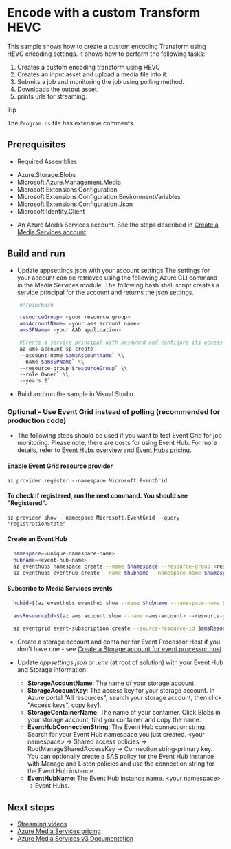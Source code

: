 # Encode with a custom Transform HEVC
This sample shows how to create a custom encoding Transform using HEVC encoding settings. It shows how to perform the following tasks:
1. Creates a custom encoding transform using HEVC
1. Creates an input asset and upload a media file into it.
1. Submits a job and monitoring the job using polling method.
1. Downloads the output asset.
1. prints urls for streaming.

> [!TIP]
> The `Program.cs` file has extensive comments.

## Prerequisites

* Required Assemblies

- Azure.Storage.Blobs
- Microsoft.Azure.Management.Media
- Microsoft.Extensions.Configuration
- Microsoft.Extensions.Configuration.EnvironmentVariables
- Microsoft.Extensions.Configuration.Json
- Microsoft.Identity.Client

* An Azure Media Services account. See the steps described in [Create a Media Services account](https://docs.microsoft.com/azure/media-services/latest/create-account-cli-quickstart).

## Build and run

* Update appsettings.json with your account settings The settings for your account can be retrieved using the following Azure CLI command in the Media Services module. The following bash shell script creates a service principal for the account and returns the json settings.


```bash
    #!/bin/bash

    resourceGroup= <your resource group>
    amsAccountName= <your ams account name>
    amsSPName= <your AAD application>

    #Create a service principal with password and configure its access to an Azure Media Services account.
    az ams account sp create
    --account-name $amsAccountName` \\
    --name $amsSPName` \\
    --resource-group $resourceGroup` \\
    --role Owner` \\
    --years 2`
```

* Build and run the sample in Visual Studio.

### Optional - Use Event Grid instead of polling (recommended for production code)

* The following steps should be used if you want to test Event Grid for job monitoring. Please note, there are costs for using Event Hub. For more details, refer to [Event Hubs overview](https://azure.microsoft.com/en-in/pricing/details/event-hubs/) and [Event Hubs pricing](https://docs.microsoft.com/en-us/azure/event-hubs/event-hubs-faq#pricing).

#### Enable Event Grid resource provider

  `az provider register --namespace Microsoft.EventGrid`

#### To check if registered, run the next command. You should see "Registered".

  `az provider show --namespace Microsoft.EventGrid --query "registrationState"`

#### Create an Event Hub

```bash
  namespace=<unique-namespace-name>
  hubname=<event-hub-name>
  az eventhubs namespace create --name $namespace --resource-group <resource-group>
  az eventhubs eventhub create --name $hubname --namespace-name $namespace --resource-group <resource-group>
```

#### Subscribe to Media Services events

```bash
  hubid=$(az eventhubs eventhub show --name $hubname --namespace-name $namespace --resource-group <resource-group> --query id --output tsv)\
  
  amsResourceId=$(az ams account show --name <ams-account> --resource-group <resource-group> --query id --output tsv)\
  
  az eventgrid event-subscription create --source-resource-id $amsResourceId --name &lt;event-subscription-name&gt; --endpoint-type eventhub --endpoint $hubid
```


- Create a storage account and container for Event Processor Host if you don't have one - see [Create a Storage account for event processor host](https://docs.microsoft.com/en-us/azure/event-hubs/event-hubs-dotnet-standard-getstarted-send#create-a-storage-account-for-event-processor-host)

- Update *appsettings.json* or *.env* (at root of solution) with your Event Hub and Storage information
  - **StorageAccountName**: The name of your storage account.
  - **StorageAccountKey**: The access key for your storage account. In Azure portal "All resources", search your storage account, then click "Access keys", copy key1.
  - **StorageContainerName**: The name of your container. Click Blobs in your storage account, find you container and copy the name.
  - **EventHubConnectionString**: The Event Hub connection string. Search for your Event Hub namespace you just created. &lt;your namespace&gt; -&gt; Shared access policies -&gt; RootManageSharedAccessKey -&gt; Connection string-primary key. You can optionally create a SAS policy for the Event Hub instance with Manage and Listen policies and use the connection string for the Event Hub instance.
  - **EventHubName**: The Event Hub instance name.  &lt;your namespace&gt; -&gt; Event Hubs.

## Next steps

- [Streaming videos](https://docs.microsoft.com/en-us/azure/media-services/latest/stream-files-tutorial-with-api)
- [Azure Media Services pricing](https://azure.microsoft.com/pricing/details/media-services/)
- [Azure Media Services v3 Documentation](https://docs.microsoft.com/azure/media-services/latest/)
